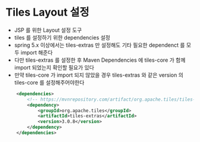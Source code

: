 # Tiles Layout 설정
- JSP 를 위한 Layout 설정 도구
- tiles 를 설정하기 위한 dependencies 설정
- spring 5.x 이상에서는 tiles-extras 만 설정해도 기타 필요한 dependenct 를 모두 import 해준다
- 다만 tiles-extras 를 설정한 후 Maven Dependencies 에 tiles-core 가 함께 import 되었는지 확인할 필요가 있다
- 만약 tiles-core 가 import 되지 않았을 경우 tiles-extras 와 같은 version 의 tiles-core 를 설정해주어야한다
```xml
	<dependencies>
		<!-- https://mvnrepository.com/artifact/org.apache.tiles/tiles-extras -->
		<dependency>
			<groupId>org.apache.tiles</groupId>
			<artifactId>tiles-extras</artifactId>
			<version>3.0.8</version>
		</dependency>
	</dependencies>
```